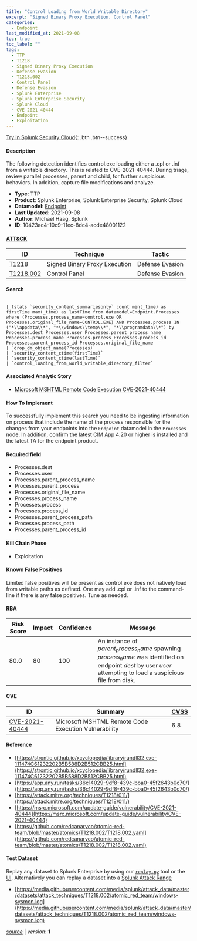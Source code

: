 ```yaml
---
title: "Control Loading from World Writable Directory"
excerpt: "Signed Binary Proxy Execution, Control Panel"
categories:
  - Endpoint
last_modified_at: 2021-09-08
toc: true
toc_label: ""
tags:
  - TTP
  - T1218
  - Signed Binary Proxy Execution
  - Defense Evasion
  - T1218.002
  - Control Panel
  - Defense Evasion
  - Splunk Enterprise
  - Splunk Enterprise Security
  - Splunk Cloud
  - CVE-2021-40444
  - Endpoint
  - Exploitation
---
```




[Try in Splunk Security Cloud](https://www.splunk.com/en_us/cyber-security.html){: .btn .btn--success}

#### Description

The following detection identifies control.exe loading either a .cpl or .inf from a writable directory. This is related to CVE-2021-40444. During triage, review parallel processes, parent and child, for further suspicious behaviors. In addition, capture file modifications and analyze.

- **Type**: TTP
- **Product**: Splunk Enterprise, Splunk Enterprise Security, Splunk Cloud
- **Datamodel**: [Endpoint](https://docs.splunk.com/Documentation/CIM/latest/User/Endpoint)
- **Last Updated**: 2021-09-08
- **Author**: Michael Haag, Splunk
- **ID**: 10423ac4-10c9-11ec-8dc4-acde48001122


#### [ATT&CK](https://attack.mitre.org/)

| ID          | Technique   | Tactic      |
| ----------- | ----------- | ----------- |
| [T1218](https://attack.mitre.org/techniques/T1218/) | Signed Binary Proxy Execution | Defense Evasion |
| [T1218.002](https://attack.mitre.org/techniques/T1218/002/) | Control Panel | Defense Evasion |

#### Search

```

| tstats `security_content_summariesonly` count min(_time) as firstTime max(_time) as lastTime from datamodel=Endpoint.Processes where (Processes.process_name=control.exe OR Processes.original_file_name=CONTROL.EXE) AND Processes.process IN ("*\\appdata\\*", "*\\windows\\temp\\*", "*\\programdata\\*") by Processes.dest Processes.user Processes.parent_process_name Processes.process_name Processes.process Processes.process_id Processes.parent_process_id Processes.original_file_name 
| `drop_dm_object_name(Processes)` 
| `security_content_ctime(firstTime)` 
| `security_content_ctime(lastTime)` 
| `control_loading_from_world_writable_directory_filter`
```

#### Associated Analytic Story
* [Microsoft MSHTML Remote Code Execution CVE-2021-40444](/stories/microsoft_mshtml_remote_code_execution_cve-2021-40444)


#### How To Implement
To successfully implement this search you need to be ingesting information on process that include the name of the process responsible for the changes from your endpoints into the `Endpoint` datamodel in the `Processes` node. In addition, confirm the latest CIM App 4.20 or higher is installed and the latest TA for the endpoint product.

#### Required field
* Processes.dest
* Processes.user
* Processes.parent_process_name
* Processes.parent_process
* Processes.original_file_name
* Processes.process_name
* Processes.process
* Processes.process_id
* Processes.parent_process_path
* Processes.process_path
* Processes.parent_process_id


#### Kill Chain Phase
* Exploitation


#### Known False Positives
Limited false positives will be present as control.exe does not natively load from writable paths as defined. One may add .cpl or .inf to the command-line if there is any false positives. Tune as needed.


#### RBA

| Risk Score  | Impact      | Confidence   | Message      |
| ----------- | ----------- |--------------|--------------|
| 80.0 | 80 | 100 | An instance of $parent_process_name$ spawning $process_name$ was identified on endpoint $dest$ by user $user$ attempting to load a suspicious file from disk. |



#### CVE

| ID          | Summary | [CVSS](https://nvd.nist.gov/vuln-metrics/cvss) |
| ----------- | ----------- | -------------- |
| [CVE-2021-40444](https://nvd.nist.gov/vuln/detail/CVE-2021-40444) | Microsoft MSHTML Remote Code Execution Vulnerability | 6.8 |



#### Reference

* [https://strontic.github.io/xcyclopedia/library/rundll32.exe-111474C61232202B5B588D2B512CBB25.html](https://strontic.github.io/xcyclopedia/library/rundll32.exe-111474C61232202B5B588D2B512CBB25.html)
* [https://app.any.run/tasks/36c14029-9df8-439c-bba0-45f2643b0c70/](https://app.any.run/tasks/36c14029-9df8-439c-bba0-45f2643b0c70/)
* [https://attack.mitre.org/techniques/T1218/011/](https://attack.mitre.org/techniques/T1218/011/)
* [https://msrc.microsoft.com/update-guide/vulnerability/CVE-2021-40444](https://msrc.microsoft.com/update-guide/vulnerability/CVE-2021-40444)
* [https://github.com/redcanaryco/atomic-red-team/blob/master/atomics/T1218.002/T1218.002.yaml](https://github.com/redcanaryco/atomic-red-team/blob/master/atomics/T1218.002/T1218.002.yaml)



#### Test Dataset
Replay any dataset to Splunk Enterprise by using our [`replay.py`](https://github.com/splunk/attack_data#using-replaypy) tool or the [UI](https://github.com/splunk/attack_data#using-ui).
Alternatively you can replay a dataset into a [Splunk Attack Range](https://github.com/splunk/attack_range#replay-dumps-into-attack-range-splunk-server)

* [https://media.githubusercontent.com/media/splunk/attack_data/master/datasets/attack_techniques/T1218.002/atomic_red_team/windows-sysmon.log](https://media.githubusercontent.com/media/splunk/attack_data/master/datasets/attack_techniques/T1218.002/atomic_red_team/windows-sysmon.log)



[*source*](https://github.com/splunk/security_content/tree/develop/detections/endpoint/control_loading_from_world_writable_directory.yml) \| *version*: **1**